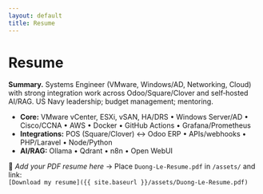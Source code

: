 ```yaml
---
layout: default
title: Resume
---
```


# Resume

**Summary.** Systems Engineer (VMware, Windows/AD, Networking, Cloud) with strong integration work across Odoo/Square/Clover and self‑hosted AI/RAG. US Navy leadership; budget management; mentoring.

- **Core:** VMware vCenter, ESXi, vSAN, HA/DRS • Windows Server/AD • Cisco/CCNA • AWS • Docker • GitHub Actions • Grafana/Prometheus
- **Integrations:** POS (Square/Clover) ↔ Odoo ERP • APIs/webhooks • PHP/Laravel • Node/Python
- **AI/RAG:** Ollama • Qdrant • n8n • Open WebUI

📄 _Add your PDF resume here_ → Place `Duong-Le-Resume.pdf` in `/assets/` and link:  
`[Download my resume]({{ site.baseurl }}/assets/Duong-Le-Resume.pdf)`
